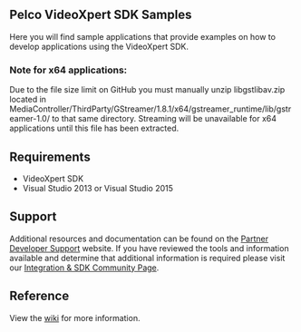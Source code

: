 ## Pelco VideoXpert SDK Samples

Here you will find sample applications that provide examples on how to develop applications using the VideoXpert SDK.

### Note for x64 applications:

Due to the file size limit on GitHub you must manually unzip libgstlibav.zip located in MediaController/ThirdParty/GStreamer/1.8.1/x64/gstreamer_runtime/lib/gstreamer-1.0/ to that same directory.  Streaming will be unavailable for x64 applications until this file has been extracted.

## Requirements

* VideoXpert SDK
* Visual Studio 2013 or Visual Studio 2015

## Support

Additional resources and documentation can be found on the [Partner Developer Support](https://www.pelco.com/training-support/developer-support/) website.  If you have reviewed the tools and information available and determine that additional information is required please visit our [Integration & SDK Community Page](https://support.pelco.com/s/topic/0TO0a000000qDriGAE/videoxpert-vx-sdk).

## Reference

View the [wiki](https://github.com/pelcointegrations/VxSDK-Samples/wiki) for more information.
